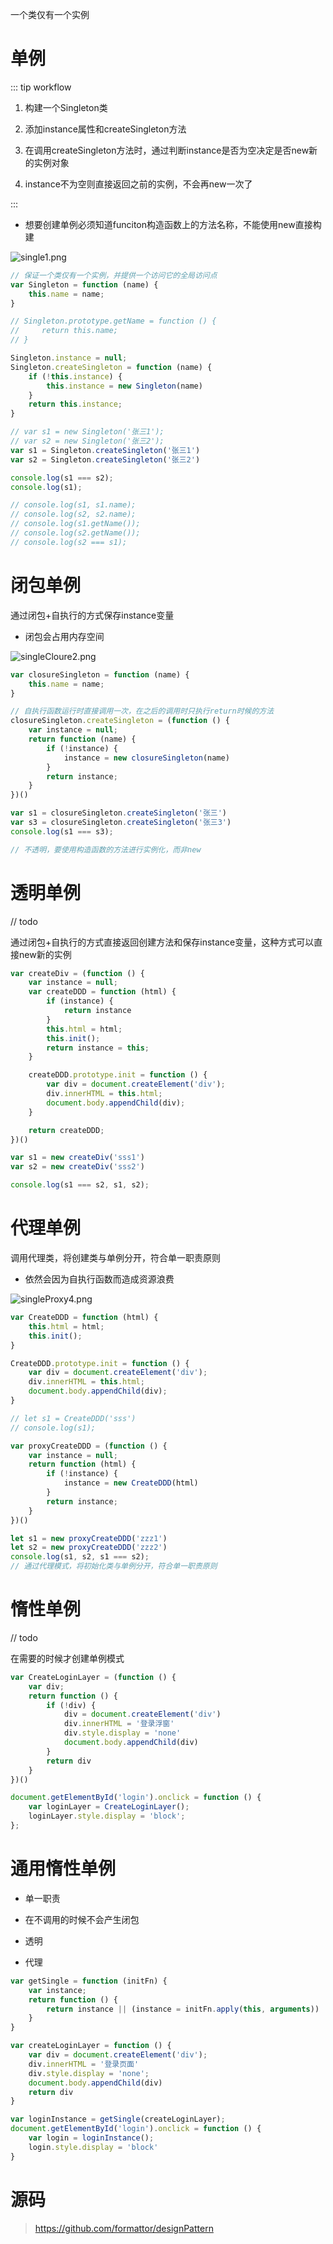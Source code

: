 一个类仅有一个实例

# 单例

::: tip workflow

1. 构建一个Singleton类

2. 添加instance属性和createSingleton方法

3. 在调用createSingleton方法时，通过判断instance是否为空决定是否new新的实例对象

4. instance不为空则直接返回之前的实例，不会再new一次了

:::

+ 想要创建单例必须知道funciton构造函数上的方法名称，不能使用new直接构建

![single1.png](https://img2.imgtp.com/2024/04/20/6ZyNV1ac.png)

``` js
// 保证一个类仅有一个实例，并提供一个访问它的全局访问点
var Singleton = function (name) {
    this.name = name;
}

// Singleton.prototype.getName = function () {
//     return this.name;
// }

Singleton.instance = null;
Singleton.createSingleton = function (name) {
    if (!this.instance) {
        this.instance = new Singleton(name)
    }
    return this.instance;
}

// var s1 = new Singleton('张三1');
// var s2 = new Singleton('张三2');
var s1 = Singleton.createSingleton('张三1')
var s2 = Singleton.createSingleton('张三2')

console.log(s1 === s2);
console.log(s1);

// console.log(s1, s1.name);
// console.log(s2, s2.name);
// console.log(s1.getName());
// console.log(s2.getName());
// console.log(s2 === s1);
```

# 闭包单例

通过闭包+自执行的方式保存instance变量

+ 闭包会占用内存空间

![singleCloure2.png](https://img2.imgtp.com/2024/04/20/Qpzuj1FY.png)

``` js
var closureSingleton = function (name) {
    this.name = name;
}

// 自执行函数运行时直接调用一次，在之后的调用时只执行return时候的方法
closureSingleton.createSingleton = (function () {
    var instance = null;
    return function (name) {
        if (!instance) {
            instance = new closureSingleton(name)
        }
        return instance;
    }
})()

var s1 = closureSingleton.createSingleton('张三')
var s3 = closureSingleton.createSingleton('张三3')
console.log(s1 === s3);

// 不透明，要使用构造函数的方法进行实例化，而非new
```

# 透明单例

// todo

通过闭包+自执行的方式直接返回创建方法和保存instance变量，这种方式可以直接new新的实例

``` js
var createDiv = (function () {
    var instance = null;
    var createDDD = function (html) {
        if (instance) {
            return instance
        }
        this.html = html;
        this.init();
        return instance = this;
    }

    createDDD.prototype.init = function () {
        var div = document.createElement('div');
        div.innerHTML = this.html;
        document.body.appendChild(div);
    }

    return createDDD;
})()

var s1 = new createDiv('sss1')
var s2 = new createDiv('sss2')

console.log(s1 === s2, s1, s2);
```

# 代理单例

调用代理类，将创建类与单例分开，符合单一职责原则

+ 依然会因为自执行函数而造成资源浪费

![singleProxy4.png](https://img2.imgtp.com/2024/04/21/WFsR9HTG.png)

``` js
var CreateDDD = function (html) {
    this.html = html;
    this.init();
}

CreateDDD.prototype.init = function () {
    var div = document.createElement('div');
    div.innerHTML = this.html;
    document.body.appendChild(div);
}

// let s1 = CreateDDD('sss')
// console.log(s1);

var proxyCreateDDD = (function () {
    var instance = null;
    return function (html) {
        if (!instance) {
            instance = new CreateDDD(html)
        }
        return instance;
    }
})()

let s1 = new proxyCreateDDD('zzz1')
let s2 = new proxyCreateDDD('zzz2')
console.log(s1, s2, s1 === s2);
// 通过代理模式，将初始化类与单例分开，符合单一职责原则
```

# 惰性单例

// todo

在需要的时候才创建单例模式

``` js
var CreateLoginLayer = (function () {
    var div;
    return function () {
        if (!div) {
            div = document.createElement('div')
            div.innerHTML = '登录浮窗'
            div.style.display = 'none'
            document.body.appendChild(div)
        }
        return div
    }
})()

document.getElementById('login').onclick = function () {
    var loginLayer = CreateLoginLayer();
    loginLayer.style.display = 'block';
};
```

# 通用惰性单例

+ 单一职责

+ 在不调用的时候不会产生闭包

+ 透明

+ 代理

``` js
var getSingle = function (initFn) {
    var instance;
    return function () {
        return instance || (instance = initFn.apply(this, arguments))
    }
}

var createLoginLayer = function () {
    var div = document.createElement('div');
    div.innerHTML = '登录页面'
    div.style.display = 'none';
    document.body.appendChild(div)
    return div
}

var loginInstance = getSingle(createLoginLayer);
document.getElementById('login').onclick = function () {
    var login = loginInstance();
    login.style.display = 'block'
}
```

# 源码

> https://github.com/formattor/designPattern